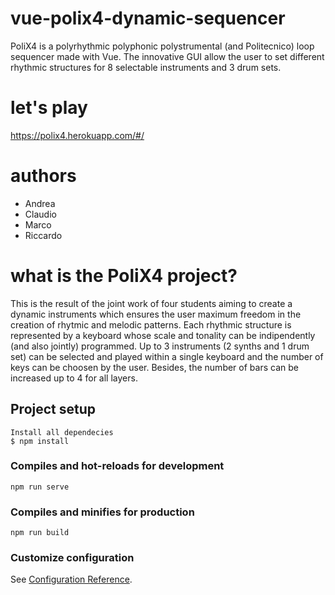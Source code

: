 # vue-polix4-dynamic-sequencer
PoliX4 is a polyrhythmic polyphonic polystrumental (and Politecnico) loop sequencer made with Vue.
The innovative GUI allow the user to set different rhythmic structures for 8 selectable instruments and 3 drum sets.

# let's play
https://polix4.herokuapp.com/#/

# authors
- Andrea 
- Claudio
- Marco 
- Riccardo

# what is the PoliX4 project?
This is the result of the joint work of four students aiming to create a dynamic instruments which ensures the user maximum freedom in the creation of rhytmic and melodic patterns. Each rhythmic structure is represented by a keyboard whose scale and tonality can be indipendently (and also jointly) programmed. Up to 3 instruments (2 synths and 1 drum set) can be selected and played within a single keyboard and the number of keys can be choosen by the user. Besides, the number of bars can be increased up to 4 for all layers.

## Project setup
```
Install all dependecies 
$ npm install
```

### Compiles and hot-reloads for development
```
npm run serve
```

### Compiles and minifies for production
```
npm run build
```

### Customize configuration
See [Configuration Reference](https://cli.vuejs.org/config/).
